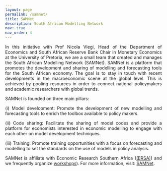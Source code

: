 ```yaml
---
layout: page
permalink: /samnet/
title: SAMNet
description: South African Modelling Network
nav: true
nav_order: 4
---
```

<p align="justify"> In this initiative with Prof Nicola Viegi, Head of the Department of Economics and South African Reserve Bank Chair in Monetary Economics at the University of Pretoria, we are a small team that created and manages the South African Modelling Network (SAMNet). SAMNet is a platform that promotes the development and sharing of modelling and forecasting tools for the South African economy. The goal is to stay in touch with recent developments in the macroeconomic scene at the global level. This is achieved by pooling resources in order to connect national policymakers and academic researchers with global trends.</p>

SAMNet is founded on three main pillars:
<p align="justify">
(i) Model development: Promote the development of new modelling and forecasting tools to enrich the toolbox available to policy makers.</p>
<p align="justify"> (ii) Code sharing: Facilitate the sharing of model codes and provide a platform for economists interested in economic modelling to engage with each other on model development techniques.</p>
<p align="justify"> (iii) Training: Promote training opportunities with a focus on forecasting and modelling to set the standards on the use of models in policy analysis.</p>

 <p align="justify"> SAMNet is affiliate with Economic Research Southern Africa (<a href="https://econrsa.org">(ERSA)</a>) and we frequently organize <a href="https://samnet.org.za/training-workshops/past-events/">workshops</a>). For more information, visit: <a href="https://samnet.org.za">SAMNet</a>.</p>
